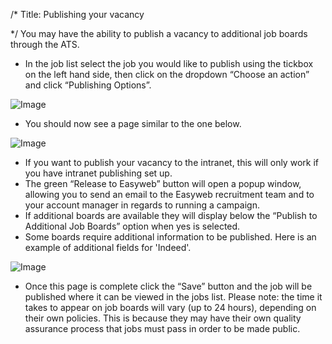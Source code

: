 /*
Title: Publishing your vacancy

*/
You may have the ability to publish a vacancy to additional job boards through the ATS.  
  

- In the job list select the job you would like to publish using the tickbox on the left hand side, then click on the dropdown “Choose an action” and click “Publishing Options”.

![Image](https://s3.amazonaws.com/tw-desk/i/122167/attachment-inline/98318.20150511155329130.98318.20150511155329130M2zUz)  
  

- You should now see a page similar to the one below.

![Image](https://s3.amazonaws.com/tw-desk/i/122167/attachment-inline/98318.20150511155418133.98318.201505111554181335ObUS)  
  

- If you want to publish your vacancy to the intranet, this will only work if you have intranet publishing set up.
- The green “Release to Easyweb” button will open a popup window, allowing you to send an email to the Easyweb recruitment team and to your account manager in regards to running a campaign.
- If additional boards are available they will display below the “Publish to Additional Job Boards” option when yes is selected.
- Some boards require additional information to be published. Here is an example of additional fields for 'Indeed'.

![Image](https://s3.amazonaws.com/tw-desk/i/122167/attachment-inline/98318.20150511155633841.98318.20150511155633841rFkdF)  
  

- Once this page is complete click the “Save” button and the job will be published where it can be viewed in the jobs list.
Please note: the time it takes to appear on job boards will vary (up to 24 hours), depending on their own policies. This is because they may have their own quality assurance process that jobs must pass in order to be made public.